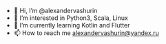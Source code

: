 - 👋 Hi, I’m @alexandervashurin
- 👀 I’m interested in Python3, Scala, Linux
- 🌱 I’m currently learning Kotlin and Flutter
- 📫 How to reach me alexandervashurin@yandex.ru

<!---
alexandervashurin/alexandervashurin is a ✨ special ✨ repository because its `README.md` (this file) appears on your GitHub profile.
You can click the Preview link to take a look at your changes.
--->
